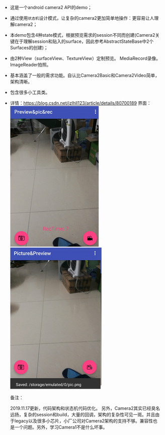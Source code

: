 - 这是一个android camera2 API的demo；
- 通过使用`状态机`设计模式，让复杂的camera2更加简单地操作：更容易让人理解camera2；
- 本demo包含4种state模式，根据预览需求的session不同而创建(Camera2关键在于理解session和贴入的surface，因此参考AbstractStateBase中2个Surfaces的创建)；
- 由2种View（surfaceView、TextureView）定制预览。
	MediaRecord录像。
	ImageReader拍照。
- 基本涵盖了一般的需求功能。自认比Camera2Basic和Camera2Video简单，架构清晰。
- 包含很多小工具类。
- 详情：https://blog.csdn.net/jzlhll123/article/details/80700189
界面：
![预览1](https://github.com/jzlhll/AndroidCam2Demo/blob/master/Screenshots/a.png)
![预览2](https://github.com/jzlhll/AndroidCam2Demo/blob/master/Screenshots/b.png)

  备注：

   2019.11.17更新，代码架构和状态机代码优化。
   另外，Camera2其实已经臭名远扬，复杂的session和build，大量的回调，架构的复杂性可见一斑。并且由于legacy以及很多小芯片，小厂公司对Camera2架构的支持不够。兼容性也是一个问题。另外，学习Camera1不是什么坏事。
